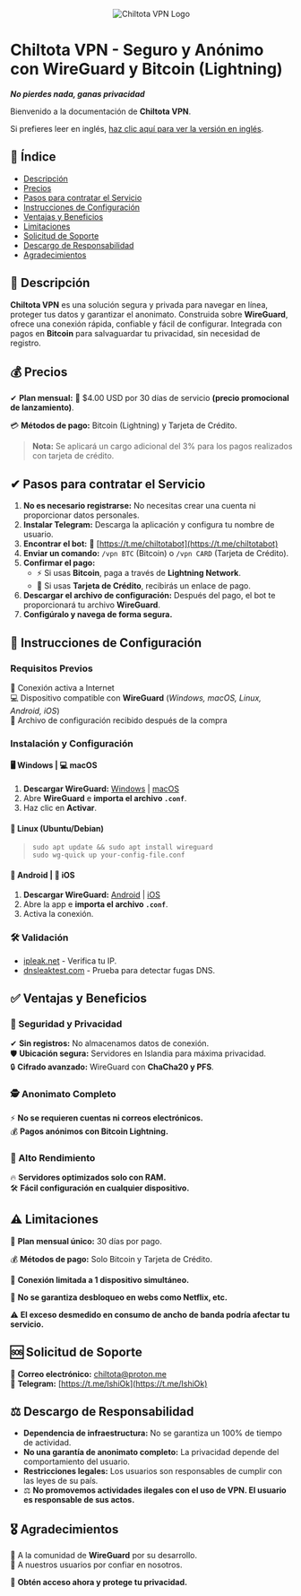 <p align="center">
  <img src="https://vpn.chiltota.xyz/images/logo_vpn_redondo_small.png" alt="Chiltota VPN Logo" />
</p>

# Chiltota VPN - Seguro y Anónimo con WireGuard y Bitcoin (Lightning)

**_No pierdes nada, ganas privacidad_**

Bienvenido a la documentación de **Chiltota VPN**.

Si prefieres leer en inglés, [haz clic aquí para ver la versión en inglés](README.md).

## 📌 Índice

- [Descripción](#-descripción)
- [Precios](#-precios)
- [Pasos para contratar el Servicio](#-pasos-para-contratar-el-servicio)
- [Instrucciones de Configuración](#-instrucciones-de-configuración)
- [Ventajas y Beneficios](#-ventajas-y-beneficios)
- [Limitaciones](#-limitaciones)
- [Solicitud de Soporte](#-solicitud-de-soporte)
- [Descargo de Responsabilidad](#-descargo-de-responsabilidad)
- [Agradecimientos](#-agradecimientos)

## 🔐 Descripción

**Chiltota VPN** es una solución segura y privada para navegar en línea, proteger tus datos y garantizar el anonimato. Construida sobre **WireGuard**, ofrece una conexión rápida, confiable y fácil de configurar. Integrada con pagos en **Bitcoin** para salvaguardar tu privacidad, sin necesidad de registro.

## 💰 Precios

✔ **Plan mensual:** 💸 $4.00 USD por 30 días de servicio **(precio promocional de lanzamiento)**.

💳 **Métodos de pago:** Bitcoin (Lightning) y Tarjeta de Crédito.

> **Nota:** Se aplicará un cargo adicional del 3% para los pagos realizados con tarjeta de crédito.

## ✔ Pasos para contratar el Servicio

1. **No es necesario registrarse:** No necesitas crear una cuenta ni proporcionar datos personales.
2. **Instalar Telegram:** Descarga la aplicación y configura tu nombre de usuario.
3. **Encontrar el bot:** 🤖 [https://t.me/chiltotabot](https://t.me/chiltotabot)
4. **Enviar un comando:** `/vpn BTC` (Bitcoin) o `/vpn CARD` (Tarjeta de Crédito).
5. **Confirmar el pago:**
   - ⚡ Si usas **Bitcoin**, paga a través de **Lightning Network**.
   - 🏦 Si usas **Tarjeta de Crédito**, recibirás un enlace de pago.
6. **Descargar el archivo de configuración:** Después del pago, el bot te proporcionará tu archivo **WireGuard**.
7. **Configúralo y navega de forma segura.**

## 📖 Instrucciones de Configuración

### **Requisitos Previos**

📶 Conexión activa a Internet  
💻 Dispositivo compatible con **WireGuard** (*Windows, macOS, Linux, Android, iOS*)  
📑 Archivo de configuración recibido después de la compra  

### **Instalación y Configuración**

#### **🖥 Windows | 💻 macOS**
1. **Descargar WireGuard:** [Windows](https://www.wireguard.com/install/) | [macOS](https://www.wireguard.com/install/)
2. Abre **WireGuard** e **importa el archivo `.conf`**.
3. Haz clic en **Activar**.

#### **🐧 Linux (Ubuntu/Debian)**  
> `sudo apt update && sudo apt install wireguard`  
> `sudo wg-quick up your-config-file.conf`

#### **📱 Android | 🍏 iOS**
1. **Descargar WireGuard:** [Android](https://play.google.com/store/apps/details?id=com.wireguard.android) | [iOS](https://apps.apple.com/app/wireguard/id1441195209)
2. Abre la app e **importa el archivo `.conf`**.
3. Activa la conexión.

### **🛠 Validación**
- [ipleak.net](https://ipleak.net) - Verifica tu IP.
- [dnsleaktest.com](https://www.dnsleaktest.com/) - Prueba para detectar fugas DNS.

## ✅ Ventajas y Beneficios

### **🔐 Seguridad y Privacidad**
✔ **Sin registros:** No almacenamos datos de conexión.  
🛡 **Ubicación segura:** Servidores en Islandia para máxima privacidad.  
🔒 **Cifrado avanzado:** WireGuard con **ChaCha20 y PFS**.  

### **🕵️ Anonimato Completo**
⚡ **No se requieren cuentas ni correos electrónicos.**  
💰 **Pagos anónimos con Bitcoin Lightning.**  

### **🚀 Alto Rendimiento**
🔥 **Servidores optimizados solo con RAM.**  
🛠 **Fácil configuración en cualquier dispositivo.**  

## ⚠ Limitaciones

📆 **Plan mensual único:** 30 días por pago.  

💰 **Métodos de pago:** Solo Bitcoin y Tarjeta de Crédito.  

📶 **Conexión limitada a 1 dispositivo simultáneo.**  

🚫 **No se garantiza desbloqueo en webs como Netflix, etc.**  

⚠️ **El exceso desmedido en consumo de ancho de banda podría afectar tu servicio.**  


## 🆘 Solicitud de Soporte

📧 **Correo electrónico:** [chiltota@proton.me](mailto:chiltota@proton.me)  
💬 **Telegram:** [https://t.me/IshiOk](https://t.me/IshiOk)  

## ⚖ Descargo de Responsabilidad

- **Dependencia de infraestructura:** No se garantiza un 100% de tiempo de actividad.
- **No una garantía de anonimato completo:** La privacidad depende del comportamiento del usuario.
- **Restricciones legales:** Los usuarios son responsables de cumplir con las leyes de su país.
- ⚖️ **No promovemos actividades ilegales con el uso de VPN. El usuario es responsable de sus actos.** 

## 🎖 Agradecimientos

🌟 A la comunidad de **WireGuard** por su desarrollo.  
🙏 A nuestros usuarios por confiar en nosotros.  

🚀 **Obtén acceso ahora y protege tu privacidad.**
